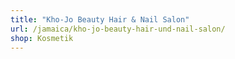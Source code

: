 ```yaml
---
title: "Kho-Jo Beauty Hair & Nail Salon"
url: /jamaica/kho-jo-beauty-hair-und-nail-salon/
shop: Kosmetik
---
```

